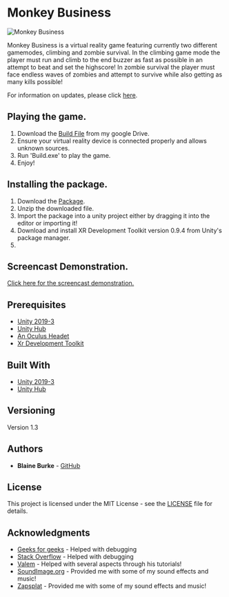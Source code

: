 # Monkey Business

![Monkey Business](https://github.com/BurkeBlaine1999/Final-Year-Project/blob/main/Assets/Resources/MonkeyBusiness2.1.png?raw=true )

Monkey Business is a virtual reality game featuring currently two different gamemodes, climbing and zombie survival.
In the climbing game mode the player must run and climb to the end buzzer as fast as possible in an attempt to beat and set the highscore! In zombie survival the player must face endless waves of zombies and attempt to survive while also getting as many kills possible!

For information on updates, please click [here](https://github.com/BurkeBlaine1999/Final-Year-Project/blob/main/GameUpdates.md).

## Playing the game.

1) Download the [Build File](https://drive.google.com/file/d/11YudHE_fH6jEXgMZ8Z6cuuxaA4dPUYJq/view?usp=sharing) from my google Drive.
2) Ensure your virtual reality device is connected properly and allows unknown sources.
3) Run 'Build.exe' to play the game.
4) Enjoy!

## Installing the package.

1. Download the [Package](https://drive.google.com/file/d/1eJRZ-V7ThlLdG8DRtKSSzb_M8RiYCWab/view?usp=sharing).
2. Unzip the downloaded file.
3. Import the package into a unity project either by dragging it into the editor or importing it!
4. Download and install XR Development Toolkit version 0.9.4 from Unity's package manager.
5. 
## Screencast Demonstration.
[Click here for the screencast demonstration.](https://drive.google.com/file/d/1rfnRQGhhOUJi1SC8ptEKBud_B92fENb1/view?usp=sharing)


## Prerequisites

* [Unity 2019-3](https://unity.com/releases/2019-3)
* [Unity Hub](https://unity3d.com/get-unity/download)
* [An Oculus Headet](https://www.oculus.com/quest-2/)
* [Xr Development Toolkit](https://docs.unity3d.com/Manual/com.unity.xr.interaction.toolkit.html)

## Built With

* [Unity 2019-3](https://unity.com/releases/2019-3)
* [Unity Hub](https://unity3d.com/get-unity/download)

## Versioning

Version 1.3

## Authors

* **Blaine Burke** - [GitHub](https://github.com/BurkeBlaine1999)

## License

This project is licensed under the MIT License - see the [LICENSE](https://github.com/BurkeBlaine1999/Final-Year-Project/blob/main/LICENSE) file for details.

## Acknowledgments

* [Geeks for geeks](https://www.geeksforgeeks.org/) - Helped with debugging 
* [Stack Overflow](https://stackoverflow.com/) - Helped with debugging 
* [Valem](https://www.youtube.com/channel/UCPJlesN59MzHPPCp0Lg8sLw) - Helped with several aspects through his tutorials! 
* [SoundImage.org](http://soundimage.org/) - Provided me with some of my sound effects and music! 
* [Zapsplat](https://www.zapsplat.com/) - Provided me with some of my sound effects and music! 

